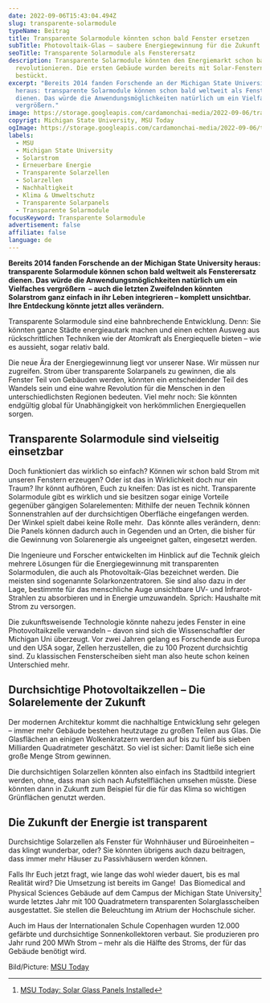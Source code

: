 ```yaml
---
date: 2022-09-06T15:43:04.494Z
slug: transparente-solarmodule
typeName: Beitrag
title: Transparente Solarmodule könnten schon bald Fenster ersetzen
subTitle: Photovoltaik-Glas – saubere Energiegewinnung für die Zukunft
seoTitle: Transparente Solarmodule als Fensterersatz
description: Transparente Solarmodule könnten den Energiemarkt schon bald
  revolutionieren. Die ersten Gebäude wurden bereits mit Solar-Fenstern
  bestückt.
excerpt: "Bereits 2014 fanden Forschende an der Michigan State University
  heraus: transparente Solarmodule können schon bald weltweit als Fensterersatz
  dienen. Das würde die Anwendungsmöglichkeiten natürlich um ein Vielfaches
  vergrößern."
image: https://storage.googleapis.com/cardamonchai-media/2022-09-06/transparente-solarzellen-msu-jpeg-imagine-78a8e8_908d93_1024_768/640.webp
copyrigt: Michigan State University, MSU Today
ogImage: https://storage.googleapis.com/cardamonchai-media/2022-09-06/transparente-solarzellen-msu-fb-jpeg-imagine-c8c8c8_8e8c93_1200_628/640.webp
labels:
  - MSU
  - Michigan State University
  - Solarstrom
  - Erneuerbare Energie
  - Transparente Solarzellen
  - Solarzellen
  - Nachhaltigkeit
  - Klima & Umweltschutz
  - Transparente Solarpanels
  - Transparente Solarmodule
focusKeyword: Transparente Solarmodule
advertisement: false
affiliate: false
language: de
---
```

**Bereits 2014 fanden Forschende an der Michigan State University heraus: transparente Solarmodule können schon bald weltweit als Fensterersatz dienen. Das würde die Anwendungsmöglichkeiten natürlich um ein Vielfaches vergrößern  – auch die letzten Zweifelnden könnten Solarstrom ganz einfach in ihr Leben integrieren – komplett unsichtbar. Ihre Entdeckung könnte jetzt alles verändern.**

Transparente Solarmodule sind eine bahnbrechende Entwicklung. Denn: Sie könnten ganze Städte energieautark machen und einen echten Ausweg aus rückschrittlichen Techniken wie der Atomkraft als Energiequelle bieten – wie es aussieht, sogar relativ bald.

Die neue Ära der Energiegewinnung liegt vor unserer Nase. Wir müssen nur zugreifen. Strom über transparente Solarpanels zu gewinnen, die als Fenster Teil von Gebäuden werden, könnten ein entscheidender Teil des Wandels sein und eine wahre Revolution für die Menschen in den unterschiedlichsten Regionen bedeuten. Viel mehr noch: Sie könnten endgültig global für Unabhängigkeit von herkömmlichen Energiequellen sorgen.

## Transparente Solarmodule sind vielseitig einsetzbar

Doch funktioniert das wirklich so einfach? Können wir schon bald Strom mit unseren Fenstern erzeugen? Oder ist das in Wirklichkeit doch nur ein Traum? Ihr könnt aufhören, Euch zu kneifen: Das ist es nicht. Transparente Solarmodule gibt es wirklich und sie besitzen sogar einige Vorteile gegenüber gängigen Solarelementen: Mithilfe der neuen Technik können Sonnenstrahlen auf der durchsichtigen Oberfläche eingefangen werden. Der Winkel spielt dabei keine Rolle mehr.  Das könnte alles verändern, denn: Die Panels können dadurch auch in Gegenden und an Orten, die bisher für die Gewinnung von Solarenergie als ungeeignet galten, eingesetzt werden.

Die Ingenieure und Forscher entwickelten im Hinblick auf die Technik gleich mehrere Lösungen für die Energiegewinnung mit transparenten Solarmodulen, die auch als Photovoltaik-Glas bezeichnet werden. Die meisten sind sogenannte Solarkonzentratoren. Sie sind also dazu in der Lage, bestimmte für das menschliche Auge unsichtbare UV- und Infrarot-Strahlen zu absorbieren und in Energie umzuwandeln. Sprich: Haushalte mit Strom zu versorgen. 

Die zukunftsweisende Technologie könnte nahezu jedes Fenster in eine Photovoltaikzelle verwandeln – davon sind sich die Wissenschaftler der Michigan Uni überzeugt. Vor zwei Jahren gelang es Forschende aus Europa und den USA sogar, Zellen herzustellen, die zu 100 Prozent durchsichtig sind. Zu klassischen Fensterscheiben sieht man also heute schon keinen Unterschied mehr.

## Durchsichtige Photovoltaikzellen – Die Solarelemente der Zukunft

Der modernen Architektur kommt die nachhaltige Entwicklung sehr gelegen – immer mehr Gebäude bestehen heutzutage zu großen Teilen aus Glas. Die Glasflächen an einigen Wolkenkratzern werden auf bis zu fünf bis sieben Milliarden Quadratmeter geschätzt. So viel ist sicher: Damit ließe sich eine große Menge Strom gewinnen.

Die durchsichtigen Solarzellen könnten also einfach ins Stadtbild integriert werden, ohne, dass man sich nach Aufstellflächen umsehen müsste. Diese könnten dann in Zukunft zum Beispiel für die für das Klima so wichtigen Grünflächen genutzt werden.

## Die Zukunft der Energie ist transparent

Durchsichtige Solarzellen als Fenster für Wohnhäuser und Büroeinheiten – das klingt wunderbar, oder? Sie könnten übrigens auch dazu beitragen, dass immer mehr Häuser zu Passivhäusern werden können.

Falls Ihr Euch jetzt fragt, wie lange das wohl wieder dauert, bis es mal Realität wird? Die Umsetzung ist bereits im Gange!  Das Biomedical and Physical Sciences Gebäude auf dem Campus der Michigan State University[^1] wurde letztes Jahr mit 100 Quadratmetern transparenten Solarglasscheiben ausgestattet. Sie stellen die Beleuchtung im Atrium der Hochschule sicher. 

Auch im Haus der Internationalen Schule Copenhagen wurden 12.000 gefärbte und durchsichtige Sonnenkollektoren verbaut. Sie produzieren pro Jahr rund 200 MWh Strom – mehr als die Hälfte des Stroms, der für das Gebäude benötigt wird.

Bild/Picture: [MSU Today](https://msutoday.msu.edu/news/2017/transparent-solar-technology-represents-wave-of-the-future)

[^1]: [MSU Today: Solar Glass Panels Installed](https://msutoday.msu.edu/news/2021/solar-glass-panels-installed)